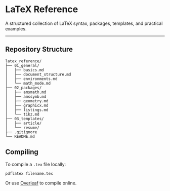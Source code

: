 # LaTeX Reference

A structured collection of LaTeX syntax, packages, templates, and practical examples.

---

## Repository Structure

```
latex_reference/
├── 01_general/
│   ├── basics.md
│   ├── document_structure.md
│   ├── environments.md
│   └── math_mode.md
├── 02_packages/
│   ├── amsmath.md
│   ├── amssymb.md
│   ├── geometry.md
│   ├── graphicx.md
│   ├── listings.md
│   └── tikz.md
├── 03_templates/
│   ├── article/
│   └── resume/
├── .gitignore 
└── README.md
```

## Compiling

To compile a `.tex` file locally:

```bash
pdflatex filename.tex
```

Or use [Overleaf](https://www.overleaf.com/) to compile online.
